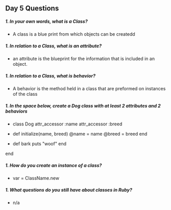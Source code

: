 ## Day 5 Questions

##### 1. In your own words, what is a Class?

  * A class is a blue print from which objects can be createdd

##### 1. In relation to a Class, what is an attribute?

  * an attribute is the blueprint for the information that is included in
  an object.

##### 1. In relation to a Class, what is behavior?

 *  A behavior is the method held in a class that are preformed on instances of the class

##### 1. In the space below, create a Dog class with at least 2 attributes and 2 behaviors

* class Dog
  attr_accessor :name
  attr_accessor :breed

 *  def initialize(name, breed)
    @name = name
    @breed = breed
  end

  * def bark
      puts "woof"
  end

end

#####   1. How do you create an instance of a class?

  * var = ClassName.new

##### 1. What questions do you still have about classes in Ruby?
  * n/a
